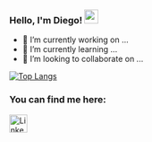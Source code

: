 ### Hello, I'm Diego! <img src="https://media.giphy.com/media/hvRJCLFzcasrR4ia7z/giphy.gif" width="25px">

- 🔭 I’m currently working on ...
- 🌱 I’m currently learning ...
- 👯 I’m looking to collaborate on ...


 [![Top Langs](https://github-readme-stats.vercel.app/api/top-langs/?username=diegoleonds&layout=compact&theme=dark&hide=swift)](https://github.com/anuraghazra/github-readme-stats)
 
 ### You can find me here:

   <a href="https://www.linkedin.com/in/diego-leon-482b14199"><img alt="LinkedIn" title="LinkedIn" height="32" width="32" src="https://raw.githubusercontent.com/peterthehan/peterthehan/master/assets/linkedin.svg"></a>
